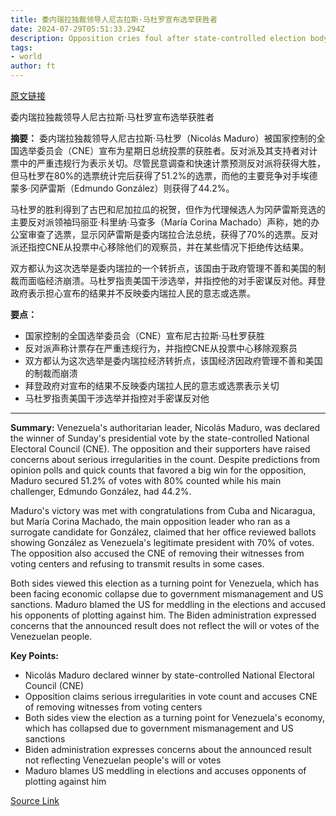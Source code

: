 ```yaml
---
title: 委内瑞拉独裁领导人尼古拉斯·马杜罗宣布选举获胜者
date: 2024-07-29T05:51:33.294Z
description: Opposition cries foul after state-controlled election body blames sabotage for delayed results
tags: 
- world
author: ft
---
```


[原文链接](https://ft.com/content/dd6f8130-7400-4078-964d-23d9abf12dc6)

委内瑞拉独裁领导人尼古拉斯·马杜罗宣布选举获胜者

**摘要：**
委内瑞拉独裁领导人尼古拉斯·马杜罗（Nicolás Maduro）被国家控制的全国选举委员会（CNE）宣布为星期日总统投票的获胜者。反对派及其支持者对计票中的严重违规行为表示关切。尽管民意调查和快速计票预测反对派将获得大胜，但马杜罗在80%的选票统计完后获得了51.2%的选票，而他的主要竞争对手埃德蒙多·冈萨雷斯（Edmundo González）则获得了44.2%。

马杜罗的胜利得到了古巴和尼加拉瓜的祝贺，但作为代理候选人为冈萨雷斯竞选的主要反对派领袖玛丽亚·科里纳·马查多（María Corina Machado）声称，她的办公室审查了选票，显示冈萨雷斯是委内瑞拉合法总统，获得了70%的选票。反对派还指控CNE从投票中心移除他们的观察员，并在某些情况下拒绝传达结果。

双方都认为这次选举是委内瑞拉的一个转折点，该国由于政府管理不善和美国的制裁而面临经济崩溃。马杜罗指责美国干涉选举，并指控他的对手密谋反对他。拜登政府表示担心宣布的结果并不反映委内瑞拉人民的意志或选票。

**要点：**
- 国家控制的全国选举委员会（CNE）宣布尼古拉斯·马杜罗获胜
- 反对派声称计票存在严重违规行为，并指控CNE从投票中心移除观察员
- 双方都认为这次选举是委内瑞拉经济转折点，该国经济因政府管理不善和美国的制裁而崩溃
- 拜登政府对宣布的结果不反映委内瑞拉人民的意志或选票表示关切
- 马杜罗指责美国干涉选举并指控对手密谋反对他

---

 **Summary:**
Venezuela's authoritarian leader, Nicolás Maduro, was declared the winner of Sunday's presidential vote by the state-controlled National Electoral Council (CNE). The opposition and their supporters have raised concerns about serious irregularities in the count. Despite predictions from opinion polls and quick counts that favored a big win for the opposition, Maduro secured 51.2% of votes with 80% counted while his main challenger, Edmundo González, had 44.2%.

Maduro's victory was met with congratulations from Cuba and Nicaragua, but María Corina Machado, the main opposition leader who ran as a surrogate candidate for González, claimed that her office reviewed ballots showing González as Venezuela's legitimate president with 70% of votes. The opposition also accused the CNE of removing their witnesses from voting centers and refusing to transmit results in some cases.

Both sides viewed this election as a turning point for Venezuela, which has been facing economic collapse due to government mismanagement and US sanctions. Maduro blamed the US for meddling in the elections and accused his opponents of plotting against him. The Biden administration expressed concerns that the announced result does not reflect the will or votes of the Venezuelan people.

**Key Points:**
- Nicolás Maduro declared winner by state-controlled National Electoral Council (CNE)
- Opposition claims serious irregularities in vote count and accuses CNE of removing witnesses from voting centers
- Both sides view the election as a turning point for Venezuela's economy, which has collapsed due to government mismanagement and US sanctions
- Biden administration expresses concerns about the announced result not reflecting Venezuelan people's will or votes
- Maduro blames US meddling in elections and accuses opponents of plotting against him

[Source Link](https://ft.com/content/dd6f8130-7400-4078-964d-23d9abf12dc6)

